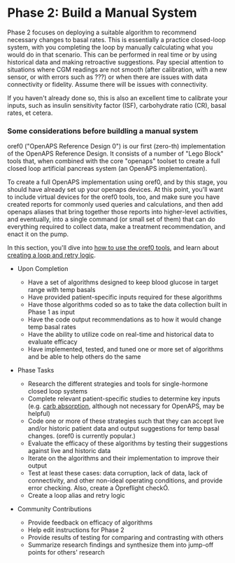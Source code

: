 # Phase 2: Build a Manual System

Phase 2 focuses on deploying a suitable algorithm to recommend necessary changes to basal rates. This is essentially a practice closed-loop system, with you completing the loop by manually calculating what you would do in that scenario. This can be performed in real time or by using historical data and making retroactive suggestions. Pay special attention to situations where CGM readings are not smooth (after calibration, with a new sensor, or with errors such as ???) or when there are issues with data connectivity or fidelity. Assume there will be issues with connectivity.

If you haven't already done so, this is also an excellent time to calibrate your inputs, such as insulin sensitivity factor (ISF), carbohydrate ratio (CR), basal rates, et cetera.

### Some considerations before buildling a manual system

oref0 ("OpenAPS Reference Design 0") is our first (zero-th) implementation of the OpenAPS Reference Design. It consists of a number of "Lego Block" tools that, when combined with the core "openaps" toolset to create a full closed loop artificial pancreas system (an OpenAPS implementation).

To create a full OpenAPS implementation using oref0, and by this stage, you should have already set up your openaps devices. At this point, you'll want to include virtual devices for the oref0 tools, too, and make sure you have created reports for commonly used queries and calculations, and then add openaps aliases that bring together those reports into higher-level activities, and eventually, into a single command (or small set of them) that can do everything required to collect data, make a treatment recommendation, and enact it on the pump.

In this section, you'll dive into [how to use the oref0 tools](Using-oref0-tools.md), and learn about [creating a loop and retry logic](loop-and-retry-logic.md). 

* Upon Completion
    * Have a set of algorithms designed to keep blood glucose in target range with temp basals
    * Have provided patient-specific inputs required for these algorithms
    * Have those algorithms coded so as to take the data collection built in Phase 1 as input
    * Have the code output recommendations as to how it would change temp basal rates
    * Have the ability to utilize code on real-time and historical data to evaluate efficacy
    * Have implemented, tested, and tuned one or more set of algorithms and be able to help others do the same


* Phase Tasks
    * Research the different strategies and tools for single-hormone closed loop systems
    * Complete relevant patient-specific studies to determine key inputs (e.g. [carb absorption](http://diyps.org/2014/05/29/determining-your-carbohydrate-absorption-rate-diyps-lessons-learned/), although not necessary for OpenAPS, may be helpful)
    * Code one or more of these strategies such that they can accept live and/or historic patient data and output suggestions for temp basal changes. (oref0 is currently popular.)
    * Evaluate the efficacy of these algorithms by testing their suggestions against live and historic data
    * Iterate on the algorithms and their implementation to improve their output
    * Test at least these cases: data corruption, lack of data, lack of connectivity, and other non-ideal operating conditions, and provide error checking. Also, create a Òpreflight checkÓ.
    * Create a loop alias and retry logic


* Community Contributions
    * Provide feedback on efficacy of algorithms
    * Help edit instructions for Phase 2
    * Provide results of testing for comparing and contrasting with others
    * Summarize research findings and synthesize them into jump-off points for others' research




